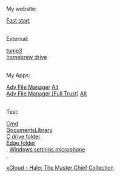 <p>My website:</p>
<a href="https://tom60chat.github.io/Fast%20start/">Fast start</a><br/>

<br/>

<p>External:</p>
<a href="https://retail.tunip3.dev/">tunip3</a><br/>
<a href="https://drive.google.com/drive/folders/1O8gY-ReCyjTbVEyY0hIa5e9kDQMwUkMn">homebrew drive</a><br/>

<br/>

<p>My Apps:</p>
<a href="ms-windows-store://pdp/?productid=9MVSVN9D3G5Z">Adv File Manager</a> <a href="https://www.microsoft.com/store/apps/9MVSVN9D3G5Z"> Alt</a><br/>
<a href="ms-windows-store://pdp/?productid=9NBNJPSXFSQB">Adv File Manager [Full Trust]</a> <a href="https://www.microsoft.com/store/apps/9NBNJPSXFSQB"> Alt</a><br/>

<br/>

<p>Test:</p>
<a href="file:///C:/Windows/System32/cmd.exe">Cmd</a><br/>
<a href="shell:DocumentsLibrary">DocumentsLibrary</a><br/>
<a href="file:///C:/">C drive folder</a><br/>
<a href="file:///U:\Users\UserMgr0\AppData\Local\Packages\Microsoft.MicrosoftEdge.Stable_8wekyb3d8bbwe\LocalState">Edge folder</a><br/>.
<a href="ms-settings:privacy-microphone">Windows settings microphone</a><br/>.

<a href="https://www.xbox.com/en-US/play/launch/halo-the-master-chief-collection/9MT8PTGVHX2P">xCloud - Halo: The Master Chief Collection</a><br/>
